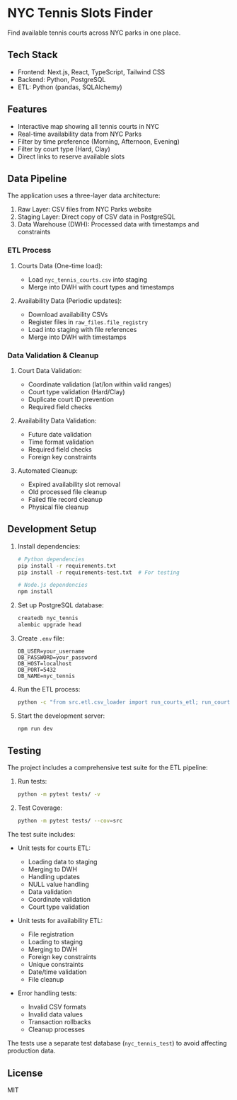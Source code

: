 # NYC Tennis Slots Finder

Find available tennis courts across NYC parks in one place.

## Tech Stack

- Frontend: Next.js, React, TypeScript, Tailwind CSS
- Backend: Python, PostgreSQL
- ETL: Python (pandas, SQLAlchemy)

## Features

- Interactive map showing all tennis courts in NYC
- Real-time availability data from NYC Parks
- Filter by time preference (Morning, Afternoon, Evening)
- Filter by court type (Hard, Clay)
- Direct links to reserve available slots

## Data Pipeline

The application uses a three-layer data architecture:

1. Raw Layer: CSV files from NYC Parks website
2. Staging Layer: Direct copy of CSV data in PostgreSQL
3. Data Warehouse (DWH): Processed data with timestamps and constraints

### ETL Process

1. Courts Data (One-time load):
   - Load `nyc_tennis_courts.csv` into staging
   - Merge into DWH with court types and timestamps

2. Availability Data (Periodic updates):
   - Download availability CSVs
   - Register files in `raw_files.file_registry`
   - Load into staging with file references
   - Merge into DWH with timestamps

### Data Validation & Cleanup

1. Court Data Validation:
   - Coordinate validation (lat/lon within valid ranges)
   - Court type validation (Hard/Clay)
   - Duplicate court ID prevention
   - Required field checks

2. Availability Data Validation:
   - Future date validation
   - Time format validation
   - Required field checks
   - Foreign key constraints

3. Automated Cleanup:
   - Expired availability slot removal
   - Old processed file cleanup
   - Failed file record cleanup
   - Physical file cleanup

## Development Setup

1. Install dependencies:
   ```bash
   # Python dependencies
   pip install -r requirements.txt
   pip install -r requirements-test.txt  # For testing

   # Node.js dependencies
   npm install
   ```

2. Set up PostgreSQL database:
   ```bash
   createdb nyc_tennis
   alembic upgrade head
   ```

3. Create `.env` file:
   ```
   DB_USER=your_username
   DB_PASSWORD=your_password
   DB_HOST=localhost
   DB_PORT=5432
   DB_NAME=nyc_tennis
   ```

4. Run the ETL process:
   ```bash
   python -c "from src.etl.csv_loader import run_courts_etl; run_courts_etl()"
   ```

5. Start the development server:
   ```bash
   npm run dev
   ```

## Testing

The project includes a comprehensive test suite for the ETL pipeline:

1. Run tests:
   ```bash
   python -m pytest tests/ -v
   ```

2. Test Coverage:
   ```bash
   python -m pytest tests/ --cov=src
   ```

The test suite includes:

- Unit tests for courts ETL:
  - Loading data to staging
  - Merging to DWH
  - Handling updates
  - NULL value handling
  - Data validation
  - Coordinate validation
  - Court type validation

- Unit tests for availability ETL:
  - File registration
  - Loading to staging
  - Merging to DWH
  - Foreign key constraints
  - Unique constraints
  - Date/time validation
  - File cleanup

- Error handling tests:
  - Invalid CSV formats
  - Invalid data values
  - Transaction rollbacks
  - Cleanup processes

The tests use a separate test database (`nyc_tennis_test`) to avoid affecting production data.

## License

MIT
